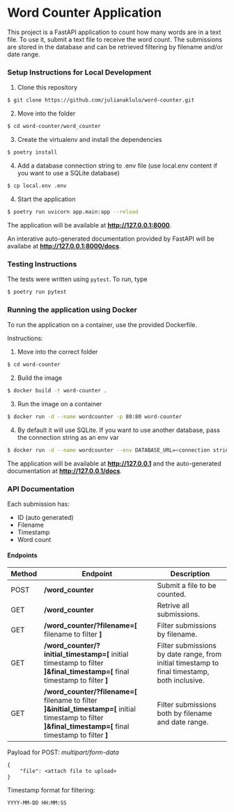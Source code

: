 # Word Counter Application
This project is a FastAPI application to count how many words are in a text file.
To use it, submit a text file to receive the word count.
The submissions are stored in the database and can be retrieved filtering by filename and/or date range.

### Setup Instructions for Local Development
1. Clone this repository
```bash
$ git clone https://github.com/julianaklulo/word-counter.git
```
2. Move into the folder
```bash
$ cd word-counter/word_counter
```
3. Create the virtualenv and install the dependencies
```bash
$ poetry install
```
4. Add a database connection string to .env file (use local.env content if you want to use a SQLite database)
```bash
$ cp local.env .env
```
4. Start the application
```bash
$ poetry run uvicorn app.main:app --reload
```

The application will be available at **http://127.0.0.1:8000**.

An interative auto-generated documentation provided by FastAPI will be availabe at **http://127.0.0.1:8000/docs**.


### Testing Instructions
The tests were written using `pytest`. To run, type
```bash
$ poetry run pytest
```


### Running the application using Docker
To run the application on a container, use the provided Dockerfile.

Instructions:
1. Move into the correct folder
```bash
$ cd word-counter
```
2. Build the image
```bash
$ docker build -t word-counter .
```
3. Run the image on a container
```bash
$ docker run -d --name wordcounter -p 80:80 word-counter
```
4. By default it will use SQLite. If you want to use another database, pass the connection string as an env var
```bash
$ docker run -d --name wordcounter --env DATABASE_URL=<connection string to the database here> -p 80:80 word-counter
```

The application will be available at **http://127.0.0.1** and the auto-generated documentation at **http://127.0.0.1/docs**.

### API Documentation
Each submission has:
- ID (auto generated)
- Filename
- Timestamp
- Word count

#### Endpoints
Method | Endpoint | Description
-------| ---------| -----------
POST | **/word_counter** | Submit a file to be counted.
GET | **/word_counter** | Retrive all submissions.
GET | **/word_counter/?filename=[** filename to filter **]** | Filter submissions by filename.
GET | **/word_counter/?initial_timestamp=[** initial timestamp to filter **]&final_timestamp=[** final timestamp to filter **]** | Filter submissions by date range, from initial timestamp to final timestamp, both inclusive.
GET | **/word_counter/?filename=[** filename to filter **]&initial_timestamp=[** initial timestamp to filter **]&final_timestamp=[** final timestamp to filter **]** | Filter submissions both by filename and date range.

Payload for POST: *multipart/form-data*
```
{
    "file": <attach file to upload>
}
```

Timestamp format for filtering:
```
YYYY-MM-DD HH:MM:SS
```